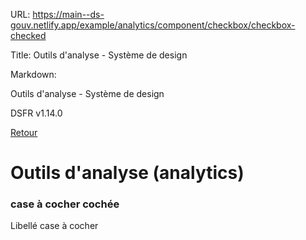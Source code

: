 URL:
https://main--ds-gouv.netlify.app/example/analytics/component/checkbox/checkbox-checked

Title:
Outils d'analyse - Système de design

Markdown:

Outils d'analyse - Système de design


DSFR v1.14.0


[Retour](../)


# Outils d'analyse (analytics)


### case à cocher cochée


Libellé case à cocher

